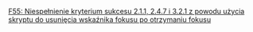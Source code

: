 [F55: Niespełnienie kryterium sukcesu 2.1.1, 2.4.7 i 3.2.1 z powodu użycia skryptu do usunięcia wskaźnika fokusu po otrzymaniu fokusu](https://www.w3.org/WAI/WCAG22/Techniques/failures/F55)